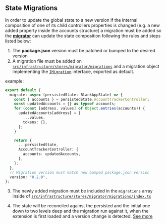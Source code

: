 ## State Migrations

In order to update the global state to a new version if the internal composition of one of its child controllers properties is changed (e.g. a new added property inside the accounts structure) a migration must be added so the [**migrator**](migrator.ts) can update the state composition following the rules and steps listed below:

1. The **package.json** version must be patched or bumped to the desired version
2. A migration file must be added on [`src/infrastructure/stores/migrator/migrations`](migrations) and a migration object implementing the [`IMigration`](IMigration.ts) interface, exported as default.

example:

```ts
export default {
  migrate: async (persistedState: BlankAppState) => {
    const { accounts } = persistedState.AccountTrackerController;
    const updatedAccounts = {} as typeof accounts;
    for (const [address, values] of Object.entries(accounts)) {
      updatedAccounts[address] = {
        ...values,
        tokens: {},
      };
    }

    return {
      ...persistedState,
      AccountTrackerController: {
        accounts: updatedAccounts,
      },
    };
  },
  // Migration version must match new bumped package.json version
  version: "0.2.0",
};
```

3. The newly added migration must be included in the `migrations` array inside of [`src/infrastructure/stores/migrator/migrations/index.ts`](migrations/index.ts)

4. The state will be reconciled against the persisted and the initial one down to two levels deep and the migration run against it, when the extension is first loaded and a version change is detected. [See more](../../../index.ts#L20)
